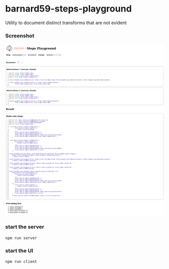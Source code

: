 # barnard59-steps-playground

Utility to document distinct transforms that are not evident

### Screenshot

![screenshot](./docs/screenshot.png)

### start the server

```
npm run server
```

### start the UI

```
npm run client
```

